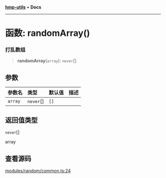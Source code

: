 [**hmp-utils**](../README.md) • **Docs**

***

# 函数: randomArray()

### 打乱数组

> **randomArray**(`array`): `never`[]

## 参数

| 参数名 | 类型 | 默认值 | 描述 |
| :------ | :------ | :------ | :------ |
| `array` | `never`[] | `[]` |  |

## 返回值类型

`never`[]

array

## 查看源码

[modules/random/common.ts:24](https://github.com/hmp1049127947/hmp-utils/blob/4a6ef6c09762a1cd3b8d7a3366d8664e5e49db4c/src/modules/random/common.ts#L24)
